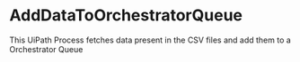 # AddDataToOrchestratorQueue

This UiPath Process fetches data present in the CSV files and add them to a Orchestrator Queue
